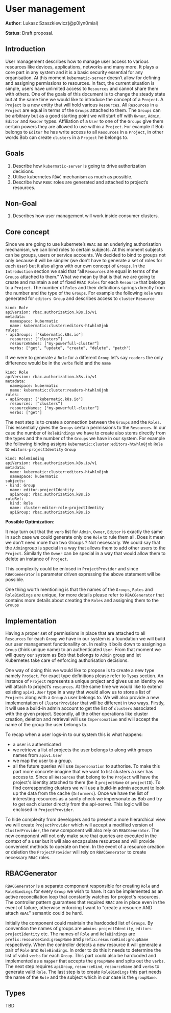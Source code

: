 # User management 
**Author**: Lukasz Szaszkiewicz(@p0lyn0mial)

**Status**: Draft proposal.

## Introduction

User management describes how to manage user access to various resources like devices, applications, networks and many more. It plays a core part in any system and it is a basic security essential for any organisation. At this moment `kubermatic-server` doesn’t allow for defining and assigning permissions to resources. In fact, the current situation is simple, users have unlimited access to `Resources` and cannot share them with others. One of the goals of this document is to change the steady state but at the same time we would like to introduce the concept of a `Project`. A `Project` is a new entity that will hold various `Resources`.  All `Resources` in a `Project` are equal in terms of the `Groups` attached to them. The `Groups` can be arbitrary but as a good starting point we will start off with `Owner`, `Admin`, `Editor` and `Reader` types. Affiliation of a `User` to one of the `Groups` give them certain powers they are allowed to use within a `Project`.  For example if Bob belongs to `Editor` he has write access to all `Resources` in a `Project`, in other words Bob can create `clusters` in a `Project` he belongs to. 


## Goals
1. Describe how `kubermatic-server` is going to drive authorization decisions. 
2. Utilise kubernetes `RBAC` mechanism as much as possible. 
3. Describe how `RBAC` roles are generated and attached to project’s resources.

## Non-Goal
1. Describes how user management will work inside consumer clusters.


## Core concept

Since we are going to use kubernete’s `RBAC` as an underlying authorisation mechanism, we can bind roles to certain subjects. At this moment subjects can be groups, users or service accounts. We decided to bind to groups not only because it will be simpler (we don’t have to generate a set of roles for each `User`) but it also aligns with our own concept of `Groups`. In the `Introduction` section we said that “all `Resources` are equal in terms of the `Groups` attached to them.” What we mean by that is that we are going to create and maintain a set of fixed `RBAC Roles` for each `Resource` that belongs to a `Project`.  The number of `Roles` and their definitions springs directly from the number and the type of the `Groups`. For example the following `Role` was generated for `editors Group` and describes access to `cluster` `Resource`

```
kind: Role
apiVersion: rbac.authorization.k8s.io/v1
metadata:
  namespace: kubermatic
  name: kubermatic:cluster:editors-htwhln8jnb
rules:
- apiGroups: ["kubermatic.k8s.io"] 
  resources: [“clusters”]
  resourceNames: ["my-powerfull-cluster“]
  verbs: ["get", “update”, "create", "delete", "patch"]
```

If we were to generate a `Role` for a different `Group` let’s say `readers` the only difference would be in the `verbs` field and the `name`

```
kind: Role
apiVersion: rbac.authorization.k8s.io/v1
metadata:
  namespace: kubermatic
  name: kubermatic:cluster:readers-htwhln8jnb
rules:
- apiGroups: ["kubermatic.k8s.io"] 
  resources: [“clusters”]
  resourceNames: ["my-powerfull-cluster“]
  verbs: ["get"]
```

The next step is to create a connection between the `Groups` and the `Roles`. This essentially gives the `Groups` certain permissions to the `Resources`. In our case the number of `RoleBindings`  we have to create also stems directly from the types and the number of the `Groups` we have in our system. For example the following binding assigns `kubermatic:cluster:editors-htwhln8jnb` `Role` to `editors-projectIdentity` `Group`

```
kind: RoleBinding
apiVersion: rbac.authorization.k8s.io/v1
metadata:
  name: kubermatic:cluster:editors-htwhln8jnb
  namespace: kubermatic
subjects:
- kind: Group
  name: editor-projectIdentity
  apiGroup: rbac.authorization.k8s.io
roleRef:
  kind: Role
  name: cluster-editor-role-projectIdentity
  apiGroup: rbac.authorization.k8s.io

```

**Possible Optimization**:

It may turn out that the `verb` list for `Admin`, `Owner`, `Editor` is exactly the same in such case we could generate only one `Role` to rule them all. 
Does it mean we don't need more than two Groups ? Not necessarly. 
We could say that the `Admin`group is special in a way that allows them to add other users to the `Project`. 
Similarly the `Owner` can be special in a way that would allow them to delete an instance of  `Project`.

This complexity could be enlosed in `ProjectProvider` and since `RBACGenerator` is parameter driven expressing the above statement will be possible.

One thing worth mentioning is that the names of the `Groups`, `Roles` and `RoleBindings` are unique, for more details please refer to `RBACGenerator` that contains more details about creating the `Roles` and assigning them to the `Groups`


## Implementation

Having a proper set of permissions in place that are attached to all `Resources` for each `Group` we have in our system is a foundation we will build our user management functionallity on. In reality it boils down to assigning a `Group` (think unique name) to an authenticated `User`. From that moment we will query our system as Bob that belongs  to `Admin` group and let Kubernetes take care of enforcing authorisation decisions. 

One way of doing this we would like to propose is to create a new type namely `Project`. For exact type definitions please refer to `Types` section. An instance of `Project` represents a unique project
and gives us an identity we will attach to project’s `resources`. At the same time we would like to extend existing `apiv1.User` type in a way that would allow us to store a list of `Projects` along with a `Group` a user belongs to. We will also provide a new implementation of `ClusterProvider` that will be different in two ways. Firstly, it will use a build-in admin account to get the list of `clusters` associated with the given project. Secondly, all the other operations like cluster creation, deletion and retrieval will use `Impersonation` and will accept the name of the group the user belongs to.

To recap when a user logs-in to our system this is what happens:
- a user is authenticated
- we retrieve a list of projects the user belongs to along with groups names from `apiv1.User`
- we map the user to a group.
- all the future queries will use `Impersonation` to authorise. To make this part more concrete imagine that we want to list clusters a user has access to. Since all `Resources` that belong to the `Project` will have the project's identity attached to them (be it `projectName` or `projectID`).
To find corresponding clusters we will use a build-in admin account to look up the data from the cache (`Informers`). Once we have the list of interesting resources as a sanity check we impersonate as Bob and try to get each cluster directly from the api-server. This logic will be enclosed in `ProjectProvider`.


To hide complexity from developers and to present a more hierarchical view we will create `ProjectProvider` which will accept a modified version of `ClusterProvider`, the new component will also rely on `RBACGenerator`.  The new component will not only make sure that queries are executed in the context of a user but it will also encapsulate resources and will provide convenient methods to operate on them. In the event of a resource creation or deletion the `ProjectProvider` will rely on `RBACGenerator` to create necessary `RBAC` roles.

## RBACGenerator
`RBACGenerator` is a separate component responsible for creating `Role` and `RoleBindings` for every `Group` we wish to have. It can be implemented as an active
reconciliation loop that constantly watches for project's resources. The controller pattern guarantees that required `RBAC` are in place
even in the event of failure, otherwise enforcing I want to "create a resource AND attach `RBAC`" semantic could be hard.

Initially the component could maintain the hardcoded list of `Groups`. By convention the names of groups are `admins-projectIdentity`, `editors-projectIdentity` etc.
The names of `Role` and `RoleBindings` are `prefix:resourceKind:groupName` and `prefix:resourceKind:groupName` respectively.
When the controller detects a new resource it will generate a pair of `Role` and `RoleBindings`. In order to do this it needs to determine
the list of valid `verbs` for each `Group`. This part could also be hardcoded and implemented as a `mapper` that accepts the `groupName` and spits out the `verbs`.
The next step requires `apiGroup`, `resourceKind`, `resourceName` and `verbs` to generate valid `Role`. The last step is to create `RoleBindings` this part
needs the name of the `Role` and the subject which in our case is the `groupName`.


## Types
TBD

